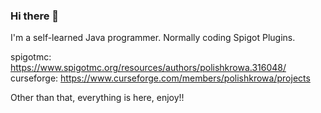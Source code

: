 ### Hi there 👋
I'm a self-learned Java programmer. Normally coding Spigot Plugins.

spigotmc: https://www.spigotmc.org/resources/authors/polishkrowa.316048/
curseforge: https://www.curseforge.com/members/polishkrowa/projects

Other than that, everything is here, enjoy!!

<!--
**Mrredstone5230/Mrredstone5230** is a ✨ _special_ ✨ repository because its `README.md` (this file) appears on your GitHub profile.

Here are some ideas to get you started:

- 🔭 I’m currently working on ...
- 🌱 I’m currently learning ...
- 👯 I’m looking to collaborate on ...
- 🤔 I’m looking for help with ...
- 💬 Ask me about ...
- 📫 How to reach me: ...
- 😄 Pronouns: ...
- ⚡ Fun fact: ...
-->
